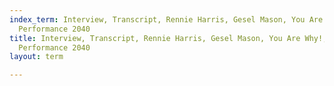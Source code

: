 ```yaml
---
index_term: Interview, Transcript, Rennie Harris, Gesel Mason, You Are Why!, No Boundaries
  Performance 2040
title: Interview, Transcript, Rennie Harris, Gesel Mason, You Are Why!, No Boundaries
  Performance 2040
layout: term

---
```

